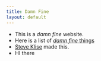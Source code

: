 ```yaml
---
title: Damn Fine
layout: default
---
```


- This is a _damn fine_ website.
- Here is a list of [_damn fine_ things](/things)
- [Steve Klise](https://sklise.com) made this.
- HI there
